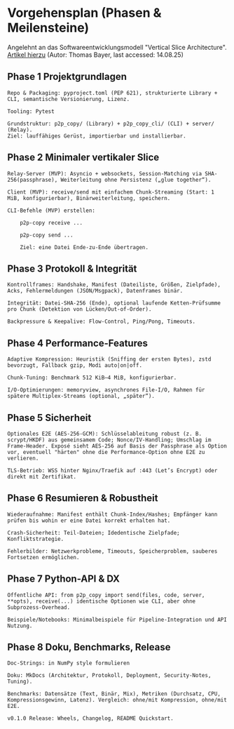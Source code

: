 # Vorgehensplan (Phasen & Meilensteine)
Angelehnt an das Softwareentwicklungsmodell "Vertical Slice Architecture".  
[Artikel hierzu](https://software-architecture-summit.de/blog/software-architektur/vertical-slice-architecture-einfuhrung/) (Autor: Thomas Bayer, last accessed: 14.08.25)

## Phase 1 Projektgrundlagen

    Repo & Packaging: pyproject.toml (PEP 621), strukturierte Library + CLI, semantische Versionierung, Lizenz.

    Tooling: Pytest

    Grundstruktur: p2p_copy/ (Library) + p2p_copy_cli/ (CLI) + server/ (Relay).
    Ziel: lauffähiges Gerüst, importierbar und installierbar.

## Phase 2 Minimaler vertikaler Slice

    Relay-Server (MVP): Asyncio + websockets, Session-Matching via SHA-256(passphrase), Weiterleitung ohne Persistenz („glue together“).

    Client (MVP): receive/send mit einfachem Chunk-Streaming (Start: 1 MiB, konfigurierbar), Binärweiterleitung, speichern.

    CLI-Befehle (MVP) erstellen:

        p2p-copy receive ...

        p2p-copy send ...

        Ziel: eine Datei Ende-zu-Ende übertragen.

## Phase 3 Protokoll & Integrität

    Kontrollframes: Handshake, Manifest (Dateiliste, Größen, Zielpfade), Acks, Fehlermeldungen (JSON/Msgpack), Datenframes binär.

    Integrität: Datei-SHA-256 (Ende), optional laufende Ketten-Prüfsumme pro Chunk (Detektion von Lücken/Out-of-Order). 

    Backpressure & Keepalive: Flow-Control, Ping/Pong, Timeouts.

## Phase 4 Performance-Features

    Adaptive Kompression: Heuristik (Sniffing der ersten Bytes), zstd bevorzugt, Fallback gzip, Modi auto|on|off. 

    Chunk-Tuning: Benchmark 512 KiB–4 MiB, konfigurierbar.

    I/O-Optimierungen: memoryview, asynchrones File-I/O, Rahmen für spätere Multiplex-Streams (optional, „später“).

## Phase 5 Sicherheit

    Optionales E2E (AES-256-GCM): Schlüsselableitung robust (z. B. scrypt/HKDF) aus gemeinsamem Code; Nonce/IV-Handling; Umschlag im Frame-Header. Exposé sieht AES-256 auf Basis der Passphrase als Option vor, eventuell "härten" ohne die Performance-Option ohne E2E zu verlieren. 

    TLS-Betrieb: WSS hinter Nginx/Traefik auf :443 (Let’s Encrypt) oder direkt mit Zertifikat.

## Phase 6 Resumieren & Robustheit

    Wiederaufnahme: Manifest enthält Chunk-Index/Hashes; Empfänger kann prüfen bis wohin er eine Datei korrekt erhalten hat. 

    Crash-Sicherheit: Teil-Dateien; Idedentische Zielpfade; Konfliktstrategie.

    Fehlerbilder: Netzwerkprobleme, Timeouts, Speicherproblem, sauberes Fortsetzen ermöglichen.

## Phase 7 Python-API & DX

    Öffentliche API: from p2p_copy import send(files, code, server, **opts), receive(...) identische Optionen wie CLI, aber ohne Subprozess-Overhead. 

    Beispiele/Notebooks: Minimalbeispiele für Pipeline-Integration und API Nutzung.

## Phase 8 Doku, Benchmarks, Release

    Doc-Strings: in NumPy style formulieren
    
    Doku: MkDocs (Architektur, Protokoll, Deployment, Security-Notes, Tuning).

    Benchmarks: Datensätze (Text, Binär, Mix), Metriken (Durchsatz, CPU, Kompressionsgewinn, Latenz). Vergleich: ohne/mit Kompression, ohne/mit E2E.

    v0.1.0 Release: Wheels, Changelog, README Quickstart.
